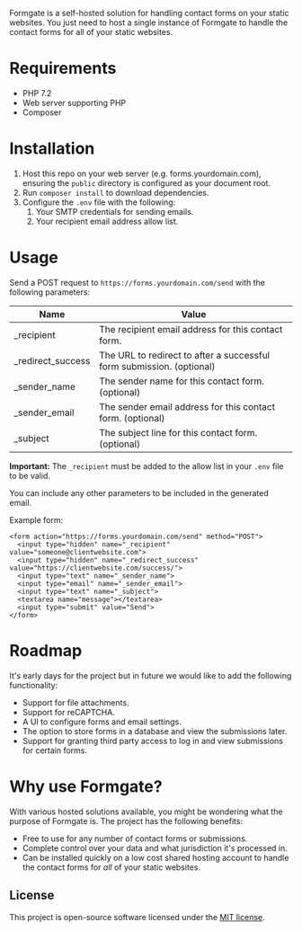 Formgate is a self-hosted solution for handling contact forms on your static websites. You just need to host a single instance of Formgate to handle the contact forms for all of your static websites.

# Requirements

* PHP 7.2
* Web server supporting PHP
* Composer

# Installation

1. Host this repo on your web server (e.g. forms.yourdomain.com), ensuring the `public` directory is configured as your document root.
2. Run `composer install` to download dependencies.
3. Configure the `.env` file with the following:
    1. Your SMTP credentials for sending emails.
    2. Your recipient email address allow list.

# Usage

Send a POST request to `https://forms.yourdomain.com/send` with the following parameters:

| Name | Value |
| ------------- | ------------- |
| _recipient | The recipient email address for this contact form. |
| _redirect_success | The URL to redirect to after a successful form submission. (optional) |
| _sender_name | The sender name for this contact form. (optional) |
| _sender_email | The sender email address for this contact form. (optional) |
| _subject | The subject line for this contact form. (optional) |

**Important:** The `_recipient` must be added to the allow list in your `.env` file to be valid.

You can include any other parameters to be included in the generated email.

Example form:

```
<form action="https://forms.yourdomain.com/send" method="POST">
  <input type="hidden" name="_recipient" value="someone@clientwebsite.com">
  <input type="hidden" name="_redirect_success" value="https://clientwebsite.com/success/">
  <input type="text" name="_sender_name">
  <input type="email" name="_sender_email">
  <input type="text" name="_subject">
  <textarea name="message"></textarea>
  <input type="submit" value="Send">
</form>
```

# Roadmap

It's early days for the project but in future we would like to add the following functionality:

* Support for file attachments.
* Support for reCAPTCHA.
* A UI to configure forms and email settings.
* The option to store forms in a database and view the submissions later.
* Support for granting third party access to log in and view submissions for certain forms.

# Why use Formgate?

With various hosted solutions available, you might be wondering what the purpose of Formgate is. The project has the following benefits:

* Free to use for any number of contact forms or submissions.
* Complete control over your data and what jurisdiction it's processed in.
* Can be installed quickly on a low cost shared hosting account to handle the contact forms for _all_ of your static websites.

## License

This project is open-source software licensed under the [MIT license](https://opensource.org/licenses/MIT).